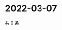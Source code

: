 # 2022-03-07

共 0 条

<!-- BEGIN WEIBO -->
<!-- 最后更新时间 Mon Mar 07 2022 18:13:19 GMT+0800 (China Standard Time) -->

<!-- END WEIBO -->

